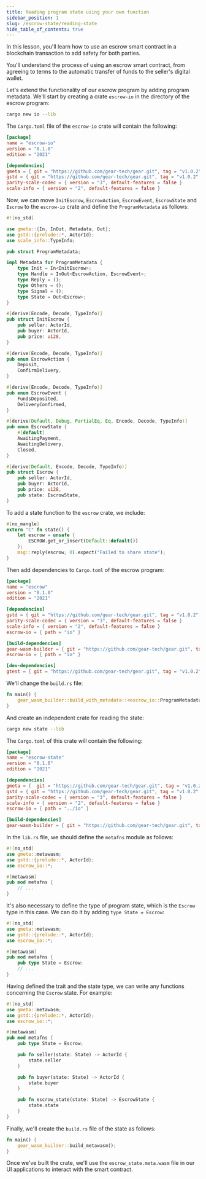 ```yaml
---
title: Reading program state using your own function
sidebar_position: 1
slug: /escrow-state/reading-state
hide_table_of_contents: true
---
```


In this lesson, you'll learn how to use an escrow smart contract in a blockchain transaction to add safety for both parties.

You'll understand the process of using an escrow smart contract, from agreeing to terms to the automatic transfer of funds to the seller's digital wallet.

Let's extend the functionality of our escrow program by adding program metadata. We'll start by creating a crate `escrow-io` in the directory of the escrow program:

```bash
cargo new io --lib
```

The `Cargo.toml` file of the `escrow-io` crate will contain the following:

```toml title="io/Cargo.toml"
[package]
name = "escrow-io"
version = "0.1.0"
edition = "2021"

[dependencies]
gmeta = { git = "https://github.com/gear-tech/gear.git", tag = "v1.0.2" }
gstd = { git = "https://github.com/gear-tech/gear.git", tag = "v1.0.2" }
parity-scale-codec = { version = "3", default-features = false }
scale-info = { version = "2", default-features = false }
```

Now, we can move `InitEscrow`, `EscrowAction`, `EscrowEvent`, `EscrowState` and `Escrow` to the `escrow-io` crate and define the `ProgramMetadata` as follows:

```rust title="io/src/lib.rs"
#![no_std]

use gmeta::{In, InOut, Metadata, Out};
use gstd::{prelude::*, ActorId};
use scale_info::TypeInfo;

pub struct ProgramMetadata;

impl Metadata for ProgramMetadata {
    type Init = In<InitEscrow>;
    type Handle = InOut<EscrowAction, EscrowEvent>;
    type Reply = ();
    type Others = ();
    type Signal = ();
    type State = Out<Escrow>;
}

#[derive(Encode, Decode, TypeInfo)]
pub struct InitEscrow {
    pub seller: ActorId,
    pub buyer: ActorId,
    pub price: u128,
}

#[derive(Encode, Decode, TypeInfo)]
pub enum EscrowAction {
    Deposit,
    ConfirmDelivery,
}

#[derive(Encode, Decode, TypeInfo)]
pub enum EscrowEvent {
    FundsDeposited,
    DeliveryConfirmed,
}

#[derive(Default, Debug, PartialEq, Eq, Encode, Decode, TypeInfo)]
pub enum EscrowState {
    #[default]
    AwaitingPayment,
    AwaitingDelivery,
    Closed,
}

#[derive(Default, Encode, Decode, TypeInfo)]
pub struct Escrow {
    pub seller: ActorId,
    pub buyer: ActorId,
    pub price: u128,
    pub state: EscrowState,
}
```

To add a state function to the `escrow` crate, we include:

```rust title="src/lib.rs"
#[no_mangle]
extern "C" fn state() {
    let escrow = unsafe {
        ESCROW.get_or_insert(Default::default())
    };
    msg::reply(escrow, 0).expect("Failed to share state");
}
```

Then add dependencies to `Cargo.toml` of the escrow program:

```toml title="Cargo.toml"
[package]
name = "escrow"
version = "0.1.0"
edition = "2021"

[dependencies]
gstd = { git = "https://github.com/gear-tech/gear.git", tag = "v1.0.2", features = ["debug"] }
parity-scale-codec = { version = "3", default-features = false }
scale-info = { version = "2", default-features = false }
escrow-io = { path = "io" }

[build-dependencies]
gear-wasm-builder = { git = "https://github.com/gear-tech/gear.git", tag = "v1.0.2", features = ["wasm-opt"] }
escrow-io = { path = "io" }

[dev-dependencies]
gtest = { git = "https://github.com/gear-tech/gear.git", tag = "v1.0.2" }
```

We'll change the `build.rs` file:

```rust title="build.rs"
fn main() {
    gear_wasm_builder::build_with_metadata::<escrow_io::ProgramMetadata>();
}
```

And create an independent crate for reading the state:

```bash
cargo new state --lib
```

The `Cargo.toml` of this crate will contain the following:

```toml title="state/Cargo.toml"
[package]
name = "escrow-state"
version = "0.1.0"
edition = "2021"

[dependencies]
gmeta = {  git = "https://github.com/gear-tech/gear.git", tag = "v1.0.2", features = ["codegen"] }
gstd = { git = "https://github.com/gear-tech/gear.git", tag = "v1.0.2" }
parity-scale-codec = { version = "3", default-features = false }
scale-info = { version = "2", default-features = false }
escrow-io = { path = "../io" }

[build-dependencies]
gear-wasm-builder = { git = "https://github.com/gear-tech/gear.git", tag = "v1.0.2", features = ["metawasm", "wasm-opt"] }
```

In the `lib.rs` file, we should define the `metafns` module as follows:

```rust title="state/src/lib.rs"
#![no_std]
use gmeta::metawasm;
use gstd::{prelude::*, ActorId};
use escrow_io::*;

#[metawasm]
pub mod metafns {
    // ...
}
```

It's also necessary to define the type of program state, which is the `Escrow` type in this case. We can do it by adding `type State = Escrow`:

```rust title="state/src/lib.rs"
#![no_std]
use gmeta::metawasm;
use gstd::{prelude::*, ActorId};
use escrow_io::*;

#[metawasm]
pub mod metafns {
    pub type State = Escrow;
    // ...
}
```

Having defined the trait and the state type, we can write any functions concerning the `Escrow` state. For example:

```rust title="state/src/lib.rs"
#![no_std]
use gmeta::metawasm;
use gstd::{prelude::*, ActorId};
use escrow_io::*;

#[metawasm]
pub mod metafns {
    pub type State = Escrow;

    pub fn seller(state: State) -> ActorId {
        state.seller
    }

    pub fn buyer(state: State) -> ActorId {
        state.buyer
    }

    pub fn escrow_state(state: State) -> EscrowState {
        state.state
    }
}
```

Finally, we'll create the `build.rs` file of the state as follows:

```rust title="state/build.rs"
fn main() {
    gear_wasm_builder::build_metawasm();
}
```

Once we've built the crate, we'll use the `escrow_state.meta.wasm` file in our UI applications to interact with the smart contract.
